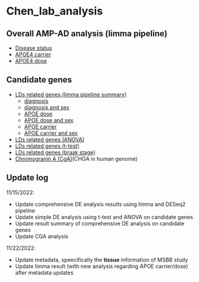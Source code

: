 # Chen_lab_analysis

## Overall AMP-AD analysis (limma pipeline)
+ [Disease status](https://github.com/ningxinkang/Chen_lab_analysis/blob/main/AMP-AD/AMP-AD_limma_diagnosis.md)
+ [APOE4 carrier](https://github.com/ningxinkang/Chen_lab_analysis/blob/main/AMP-AD/AMP-AD_limma_APOE_carrier.md)
+ [APOE4 dose](https://github.com/ningxinkang/Chen_lab_analysis/blob/main/AMP-AD/AMP-AD_limma_APOE_dose.md)

## Candidate genes
+ [LDs related genes (limma pipeline summary)](https://github.com/ningxinkang/Chen_lab_analysis/tree/main/AMP-AD_candidate_limma)
  + [diagnosis](https://github.com/ningxinkang/Chen_lab_analysis/tree/main/AMP-AD_candidate_limma/diagnosis)
  + [diagnosis and sex](https://github.com/ningxinkang/Chen_lab_analysis/tree/main/AMP-AD_candidate_limma/diagnosis%26sex)
  + [APOE dose](https://github.com/ningxinkang/Chen_lab_analysis/tree/main/AMP-AD_candidate_limma/APOE_dose)
  + [APOE dose and sex](https://github.com/ningxinkang/Chen_lab_analysis/tree/main/AMP-AD_candidate_limma/APOE_dose%26sex)
  + [APOE carrier](https://github.com/ningxinkang/Chen_lab_analysis/tree/main/AMP-AD_candidate_limma/APOE_carrier)
  + [APOE carrier and sex](https://github.com/ningxinkang/Chen_lab_analysis/tree/main/AMP-AD_candidate_limma/APOE_carrier%26sex)
+ [LDs related genes (ANOVA)](https://github.com/ningxinkang/Chen_lab_analysis/tree/main/AMP-AD_candidate_ANOVA)
+ [LDs related genes (t-test)](https://github.com/ningxinkang/Chen_lab_analysis/tree/main/AMP-AD_candidate_t)
+ [LDs related genes (braak stage)](https://github.com/ningxinkang/Chen_lab_analysis/tree/main/AMP-AD_candidate_braak)
+ [Chromogranin A (CgA)](https://github.com/ningxinkang/Chen_lab_analysis/blob/main/AMP-AD/AMP-AD_CGA.md)(CHGA in human genome)

## Update log
11/15/2022:
+ Update comprehensive DE analysis results using limma and DESeq2 pipeline
+ Update simple DE analysis using t-test and ANOVA on candidate genes
+ Update result summary of comprehensive DE analysis on candidate genes
+ Update CGA analysis

11/22/2022:
+ Update metadata, speecifically the **tissue** information of MSBB study
+ Update limma result (with new analysis regarding APOE carrier/dose) after metadata updates
